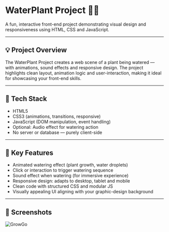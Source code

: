 # WaterPlant Project 🌱💧

A fun, interactive front-end project demonstrating visual design and responsiveness using HTML, CSS and JavaScript.

---

## 💡 Project Overview  
The WaterPlant Project creates a web scene of a plant being watered — with animations, sound effects and responsive design. The project highlights clean layout, animation logic and user-interaction, making it ideal for showcasing your front-end skills.

---

## 🧰 Tech Stack  
- HTML5  
- CSS3 (animations, transitions, responsive)  
- JavaScript (DOM manipulation, event handling)  
- Optional: Audio effect for watering action  
- No server or database — purely client-side

---

## 🎯 Key Features  
- Animated watering effect (plant growth, water droplets)  
- Click or interaction to trigger watering sequence  
- Sound effect when watering (for immersive experience)  
- Responsive design: adapts to desktop, tablet and mobile  
- Clean code with structured CSS and modular JS  
- Visually appealing UI aligning with your graphic-design background

---

## 📸 Screenshots  
![GrowGo](https://github.com/user-attachments/assets/4b174da6-b2a8-498d-9ee3-7c933699b537)


